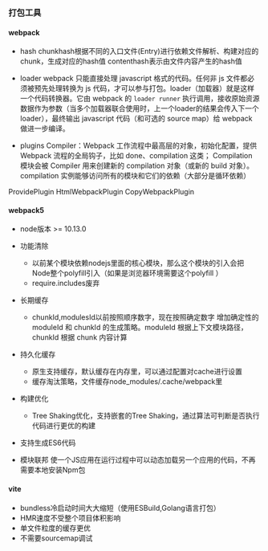 ### 打包工具

#### webpack
* hash
chunkhash根据不同的入口文件(Entry)进行依赖文件解析、构建对应的chunk，生成对应的hash值
contenthash表示由文件内容产生的hash值

* loader
webpack 只能直接处理 javascript 格式的代码。任何非 js 文件都必须被预先处理转换为 js 代码，才可以参与打包。loader（加载器）就是这样一个代码转换器。它由 webpack 的 `loader runner` 执行调用，接收原始资源数据作为参数（当多个加载器联合使用时，上一个loader的结果会传入下一个loader），最终输出 javascript 代码（和可选的 source map）给 webpack 做进一步编译。

* plugins
Compiler：Webpack 工作流程中最高层的对象，初始化配置，提供 Webpack 流程的全局钩子，比如 done、compilation 这类；
Compilation 模块会被 Compiler 用来创建新的 compilation 对象（或新的 build 对象）。 compilation 实例能够访问所有的模块和它们的依赖（大部分是循环依赖）

ProvidePlugin
HtmlWebpackPlugin
CopyWebpackPlugin




#### webpack5

* node版本 >= 10.13.0

* 功能清除
  * 以前某个模块依赖nodejs里面的核心模块，那么这个模块的引入会把Node整个polyfill引入（如果是浏览器环境需要这个polyfill
  ）
  * require.includes废弃

* 长期缓存
  * chunkId,modulesId以前按照顺序数字，现在按照确定数字
  增加确定性的 moduleId 和 chunkId 的生成策略。moduleId 根据上下文模块路径，chunkId 根据 chunk 内容计算

* 持久化缓存
  * 原生支持缓存，默认缓存在内存里，可以通过配置对cache进行设置
  * 缓存淘汰策略，文件缓存node_modules/.cache/webpack里

* 构建优化
  * Tree Shaking优化，支持嵌套的Tree Shaking，通过算法可判断是否执行代码进行更优的构建

* 支持生成ES6代码

* 模块联邦
  使一个JS应用在运行过程中可以动态加载另一个应用的代码，不再需要本地安装Npm包

#### vite

* bundless冷启动时间大大缩短（使用ESBuild,Golang语言打包）
* HMR速度不受整个项目体积影响
* 单文件粒度的缓存更优
* 不需要sourcemap调试